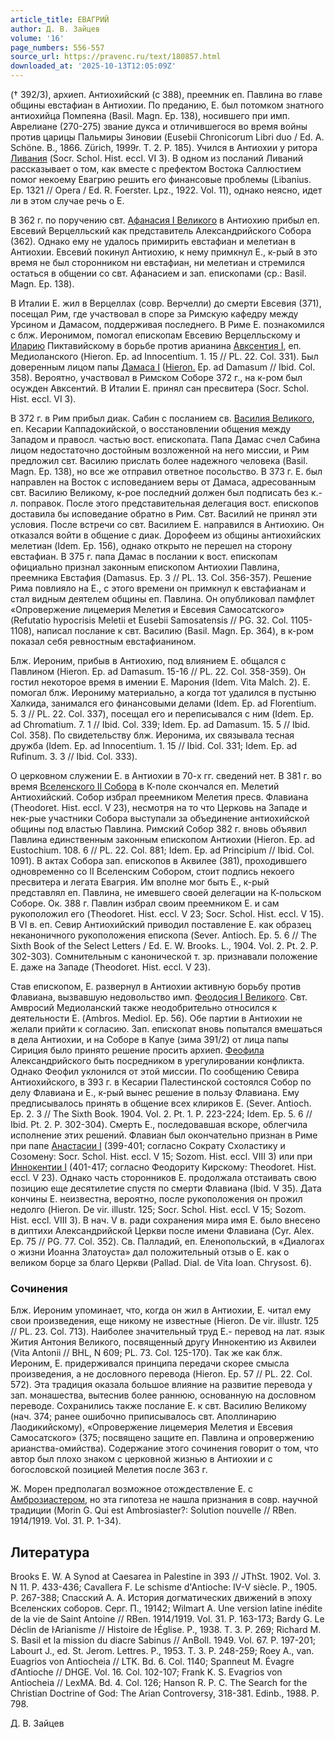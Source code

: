 ```yaml
---
article_title: ЕВАГРИЙ
author: Д. В. Зайцев
volume: '16'
page_numbers: 556-557
source_url: https://pravenc.ru/text/180857.html
downloaded_at: '2025-10-13T12:05:09Z'
---
```


(† 392/3), архиеп. Антиохийский (с 388), преемник еп. Павлина во главе общины евстафиан в Антиохии. По преданию, Е. был потомком знатного антиохийца Помпеяна (Basil. Magn. Ep. 138), носившего при имп. Аврелиане (270-275) звание дукса и отличившегося во время войны против царицы Пальмиры Зиновии (Eusebii Chronicorum Libri duo / Ed. A. Schöne. B., 1866. Zürich, 1999r. T. 2. P. 185). Учился в Антиохии у ритора [Ливания](https://pravenc.ru/text/Ливания.html) (Socr. Schol. Hist. eccl. VI 3). В одном из посланий Ливаний рассказывает о том, как вместе с префектом Востока Саллюстием помог некоему Евагрию решить его финансовые проблемы (Libanius. Ep. 1321 // Opera / Ed. R. Foerster. Lpz., 1922. Vol. 11), однако неясно, идет ли в этом случае речь о Е.

В 362 г. по поручению свт. [Афанасия I Великого](<https://pravenc.ru/text/Афанасий I Великий.html>) в Антиохию прибыл еп. Евсевий Верцелльский как представитель Александрийского Собора (362). Однако ему не удалось примирить евстафиан и мелетиан в Антиохии. Евсевий покинул Антиохию, к нему примкнул Е., к-рый в это время не был сторонником ни евстафиан, ни мелетиан и стремился остаться в общении со свт. Афанасием и зап. епископами (ср.: Basil. Magn. Ep. 138).

В Италии Е. жил в Верцеллах (совр. Верчелли) до смерти Евсевия (371), посещал Рим, где участвовал в споре за Римскую кафедру между Урсином и Дамасом, поддерживая последнего. В Риме Е. познакомился с блж. Иеронимом, помогал епископам Евсевию Верцелльскому и [Иларию](https://pravenc.ru/text/Иларию.html) Пиктавийскому в борьбе против арианина [Авксентия I](<https://pravenc.ru/text/Авксентия I.html>), еп. Медиоланского (Hieron. Ep. ad Innocentium. 1. 15 // PL. 22. Col. 331). Был доверенным лицом папы [Дамаса I](<https://pravenc.ru/text/Дамас I.html>) ([Hieron.](<https://pravenc.ru/text/Hieron .html>) Ep. ad Damasum // Ibid. Col. 358). Вероятно, участвовал в Римском Соборе 372 г., на к-ром был осужден Авксентий. В Италии Е. принял сан пресвитера (Socr. Schol. Hist. eccl. VI 3).

В 372 г. в Рим прибыл диак. Сабин с посланием св. [Василия Великого](<https://pravenc.ru/text/ВАСИЛИЙ ВЕЛИКИЙ.html>), еп. Кесарии Каппадокийской, о восстановлении общения между Западом и правосл. частью вост. епископата. Папа Дамас счел Сабина лицом недостаточно достойным возложенной на него миссии, и Рим предложил свт. Василию прислать более надежного человека (Basil. Magn. Ep. 138), но все же отправил ответное посольство. В 373 г. Е. был направлен на Восток с исповеданием веры от Дамаса, адресованным свт. Василию Великому, к-рое последний должен был подписать без к.-л. поправок. После этого представительная делегация вост. епископов доставила бы исповедание обратно в Рим. Свт. Василий не принял эти условия. После встречи со свт. Василием Е. направился в Антиохию. Он отказался войти в общение с диак. Дорофеем из общины антиохийских мелетиан (Idem. Ep. 156), однако открыто не перешел на сторону евстафиан. В 375 г. папа Дамас в послании к вост. епископам официально признал законным епископом Антиохии Павлина, преемника Евстафия (Damasus. Ep. 3 // PL. 13. Col. 356-357). Решение Рима повлияло на Е., с этого времени он примкнул к евстафианам и стал видным деятелем общины еп. Павлина. Он опубликовал памфлет «Опровержение лицемерия Мелетия и Евсевия Самосатского» (Refutatio hypocrisis Meletii et Eusebii Samosatensis // PG. 32. Col. 1105-1108), написал послание к свт. Василию (Basil. Magn. Ep. 364), в к-ром показал себя ревностным евстафианином.

Блж. Иероним, прибыв в Антиохию, под влиянием Е. общался с Павлином (Hieron. Ep. ad Damasum. 15-16 // PL. 22. Col. 358-359). Он гостил некоторое время в имении Е. Марония (Idem. Vita Malch. 2). Е. помогал блж. Иерониму материально, а когда тот удалился в пустыню Халкида, занимался его финансовыми делами (Idem. Ep. ad Florentium. 5. 3 // PL. 22. Col. 337), посещал его и переписывался с ним (Idem. Ep. ad Chromatium. 7. 1 // Ibid. Col. 339; Idem. Ep. ad Damasum. 15. 5 // Ibid. Col. 358). По свидетельству блж. Иеронима, их связывала тесная дружба (Idem. Ep. ad Innocentium. 1. 15 // Ibid. Col. 331; Idem. Ep. ad Rufinum. 3. 3 // Ibid. Col. 333).

О церковном служении Е. в Антиохии в 70-х гг. сведений нет. В 381 г. во время [Вселенского II Собора](<https://pravenc.ru/text/ВСЕЛЕНСКИЙ II СОБОР.html>) в К-поле скончался еп. Мелетий Антиохийский. Собор избрал преемником Мелетия пресв. Флавиана (Theodoret. Hist. eccl. V 23), несмотря на то что Церковь на Западе и нек-рые участники Собора выступали за объединение антиохийской общины под властью Павлина. Римский Собор 382 г. вновь объявил Павлина единственным законным епископом Антиохии (Hieron. Ep. ad Eustochium. 108. 6 // PL. 22. Col. 881; Idem. Ep. ad Principium // Ibid. Col. 1091). В актах Собора зап. епископов в Аквилее (381), проходившего одновременно со II Вселенским Собором, стоит подпись некоего пресвитера и легата Евагрия. Им вполне мог быть Е., к-рый представлял еп. Павлина, не имевшего своей делегации на К-польском Соборе. Ок. 388 г. Павлин избрал своим преемником Е. и сам рукоположил его (Theodoret. Hist. eccl. V 23; Socr. Schol. Hist. eccl. V 15). В VI в. еп. Севир Антиохийский приводил поставление Е. как образец неканоничного рукоположения епископа (Sever. Antioch. Ep. 5. 6 // The Sixth Book of the Select Letters / Ed. E. W. Brooks. L., 1904. Vol. 2. Pt. 2. P. 302-303). Сомнительным с канонической т. зр. признавали положение Е. даже на Западе (Theodoret. Hist. eccl. V 23).

Став епископом, Е. развернул в Антиохии активную борьбу против Флавиана, вызвавшую недовольство имп. [Феодосия I Великого](<https://pravenc.ru/text/Феодосия I Великого.html>). Свт. Амвросий Медиоланский также неодобрительно относился к деятельности Е. (Ambros. Mediol. Ep. 56). Обе партии в Антиохии не желали прийти к согласию. Зап. епископат вновь попытался вмешаться в дела Антиохии, и на Соборе в Капуе (зима 391/2) от лица папы Сириция было принято решение просить архиеп. [Феофила](https://pravenc.ru/text/Феофил.html) Александрийского быть посредником в урегулировании конфликта. Однако Феофил уклонился от этой миссии. По сообщению Севира Антиохийского, в 393 г. в Кесарии Палестинской состоялся Собор по делу Флавиана и Е., к-рый вынес решение в пользу Флавиана. Ему предписывалось принять в общение всех клириков Е. (Sever. Antioch. Ep. 2. 3 // The Sixth Book. 1904. Vol. 2. Pt. 1. P. 223-224; Idem. Ep. 5. 6 // Ibid. Pt. 2. P. 302-304). Смерть Е., последовавшая вскоре, облегчила исполнение этих решений. Флавиан был окончательно признан в Риме при папе [Анастасии I](<https://pravenc.ru/text/Анастасии I.html>) (399-401; согласно Сократу Схоластику и Созомену: Socr. Schol. Hist. eccl. V 15; Sozom. Hist. eccl. VIII 3) или при [Иннокентии I](<https://pravenc.ru/text/Иннокентии I.html>) (401-417; согласно Феодориту Кирскому: Theodoret. Hist. eccl. V 23). Однако часть сторонников Е. продолжала отстаивать свою позицию еще десятилетие спустя по смерти Флавиана (Ibid. V 35). Дата кончины Е. неизвестна, вероятно, после рукоположения он прожил недолго (Hieron. De vir. illustr. 125; Socr. Schol. Hist. eccl. V 15; Sozom. Hist. eccl. VIII 3). В нач. V в. ради сохранения мира имя Е. было внесено в диптихи Александрийской Церкви после имени Флавиана (Cyr. Alex. Ep. 75 // PG. 77. Col. 352). Св. Палладий, еп. Еленопольский, в «Диалогах о жизни Иоанна Златоуста» дал положительный отзыв о Е. как о великом борце за благо Церкви (Pallad. Dial. de Vita Ioan. Chrysost. 6).

### Сочинения

Блж. Иероним упоминает, что, когда он жил в Антиохии, Е. читал ему свои произведения, еще никому не известные (Hieron. De vir. illustr. 125 // PL. 23. Col. 713). Наиболее значительный труд Е.- перевод на лат. язык Жития Антония Великого, посвященный другу Иннокентию из Аквилеи (Vita Antonii // BHL, N 609; PL. 73. Col. 125-170). Так же как блж. Иероним, Е. придерживался принципа передачи скорее смысла произведения, а не дословного перевода (Hieron. Ep. 57 // PL. 22. Col. 572). Эта традиция оказала большое влияние на развитие перевода у зап. монашества, вытеснив более раннюю, основанную на дословном переводе. Сохранились также послание Е. к свт. Василию Великому (нач. 374; ранее ошибочно приписывалось свт. Аполлинарию Лаодикийскому), «Опровержение лицемерия Мелетия и Евсевия Самосатского» (375; посвящено защите еп. Павлина и опровержению арианства-омийства). Содержание этого сочинения говорит о том, что автор был плохо знаком с церковной жизнью в Антиохии и с богословской позицией Мелетия после 363 г.

Ж. Морен предполагал возможное отождествление Е. с [Амброзиастером](https://pravenc.ru/text/Амброзиастером.html), но эта гипотеза не нашла признания в совр. научной традиции (Morin G. Qui est Ambrosiaster?: Solution nouvelle // RBen. 1914/1919. Vol. 31. P. 1-34).

## Литература

Brooks E. W. A Synod at Caesarea in Palestine in 393 // JThSt. 1902. Vol. 3. N 11. P. 433-436; Cavallera F. Le schisme d'Antioche: IV-V siècle. P., 1905. P. 267-388; Спасский А. А. История догматических движений в эпоху Вселенских соборов. Серг. П., 19142; Wilmart A. Une version latine inédite de la vie de Saint Antoine // RBen. 1914/1919. Vol. 31. P. 163-173; Bardy G. Le Déclin de ŀArianisme // Histoire de ŀÉglise. P., 1938. T. 3. P. 269; Richard M. S. Basil et la mission du diacre Sabinus // AnBoll. 1949. Vol. 67. P. 197-201; Labourt J., ed. St. Jerom. Lettres. P., 1953. T. 3. P. 248-259; Roey A., van. Euagrios von Antiocheia // LTK. Bd. 6. Col. 1140; Spanneut M. Évagre ďAntioche // DHGE. Vol. 16. Col. 102-107; Frank K. S. Evagrios von Antiocheia // LexMA. Bd. 4. Col. 126; Hanson R. P. C. The Search for the Christian Doctrine of God: The Arian Controversy, 318-381. Edinb., 1988. P. 798.

Д. В. Зайцев
